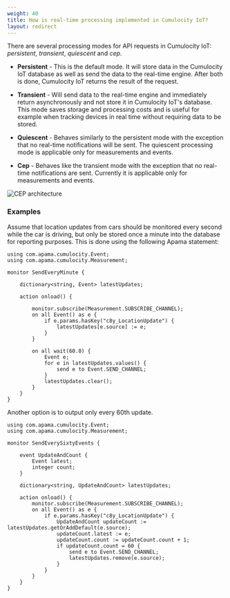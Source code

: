 ```yaml
---
weight: 40
title: How is real-time processing implemented in Cumulocity IoT?
layout: redirect
---
```


There are several processing modes for API requests in Cumulocity IoT: *persistent*, *transient*, *quiescent* and *cep*. 

* **Persistent** - This is the default mode. It will store data in the Cumulocity IoT database as well as send the data to the real-time engine. After both is done, Cumulocity IoT returns the result of the request.

* **Transient** - Will send data to the real-time engine and immediately return asynchronously and not store it in Cumulocity IoT's database. This mode saves storage and processing costs and is useful for example when tracking devices in real time without requiring data to be stored.

* **Quiescent** - Behaves similarly to the persistent mode with the exception that no real-time notifications will be sent. The quiescent processing mode is applicable only for measurements and events.

* **Cep** - Behaves like the transient mode with the exception that no real-time notifications are sent. Currently it is applicable only for measurements and events.

![CEP architecture](/images/concepts-guide/realtime.png)

### Examples

Assume that location updates from cars should be monitored every second while the car is driving, but only be stored once a minute into the database for reporting purposes. This is done using the following Apama statement:

	using com.apama.cumulocity.Event;
	using com.apama.cumulocity.Measurement;

	monitor SendEveryMinute {

		dictionary<string, Event> latestUpdates;

		action onload() {

			monitor.subscribe(Measurement.SUBSCRIBE_CHANNEL);
			on all Event() as e {
				if e.params.hasKey("c8y_LocationUpdate") {
					latestUpdates[e.source] := e;
				}
			}

			on all wait(60.0) {
				Event e;
				for e in latestUpdates.values() {
					send e to Event.SEND_CHANNEL;
				}
				latestUpdates.clear();
			}
		}
	}

Another option is to output only every 60th update.

	using com.apama.cumulocity.Event;
	using com.apama.cumulocity.Measurement;

	monitor SendEverySixtyEvents {

		event UpdateAndCount {
			Event latest;
			integer count;
		}

		dictionary<string, UpdateAndCount> latestUpdates;

		action onload() {
			monitor.subscribe(Measurement.SUBSCRIBE_CHANNEL);
			on all Event() as e {
				if e.params.hasKey("c8y_LocationUpdate") {
					UpdateAndCount updateCount := latestUpdates.getOrAddDefault(e.source);
					updateCount.latest := e;
					updateCount.count := updateCount.count + 1;
					if updateCount.count = 60 {
						send e to Event.SEND_CHANNEL;
						latestUpdates.remove(e.source);
					}
				}
			}
		}
	}
